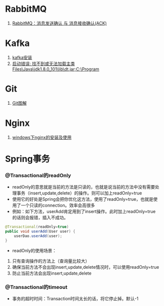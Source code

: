 # RabbitMQ

1. [RabbitMQ：消息发送确认 与 消息接收确认(ACK)](https://www.jianshu.com/p/2c5eebfd0e95)

# Kafka

1. [kafka安装](https://www.cnblogs.com/flower1990/p/7466882.html)
2. [启动错误: 找不到或无法加载主类 Files\Java\jdk1.8.0_101\lib\dt.jar;C:\Program](https://blog.csdn.net/cx2932350/article/details/78870135)

# Git

1. [Git图解](https://learngitbranching.js.org/)

# Nginx
1. [windows下nginx的安装及使用](https://www.cnblogs.com/jiangwangxiang/p/8481661.html)

# Spring事务

### @Transactional的readOnly
* readOnly的意思就是当前的方法是只读的，也就是说当前的方法中没有需要处理事务（insert,update,delete）的操作。则可以加上readOnly=true
* 使用它的好处是Spring会把你优化这方法，使用了readOnly=true，也就是使用了一个只读的connection。效率会高很多
* 例如：如下方法，userAdd肯定用到了insert操作。此时加上readOnly=true的话则会报错，插入不成功。
```java
@Transactional(readOnly=true)
public void userAdd(User user) {
    userDao.userAdd(user);
}
```
* readOnly的使用场景：
1. 只有查询操作的方法上（查询量比较大）
2. 确保当前方法不会出现insert,update,delete情况时，可以使用readOnly=true
3. 防止当前方法会出现insert,update,delete

### @Transactional的timeout
* 事务的超时时间：Transaction时间太长的话，将它停止掉。默认-1
